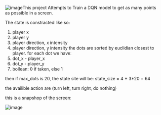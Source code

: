 ![image](https://github.com/user-attachments/assets/eabbc57d-f2d2-42ad-baa3-1486bbb6102d)This project Attempts to Train a DQN model to get as many points as possible in a screen.
 
The state is constracted like so:

1. player x
2. player y
3. player direction, x intensity
4. player direction, y intensity
the dots are sorted by euclidian closest to player.
for each dot we have:
6. dot_x - player_x
7. dot_y - player_y
8. bollean: 0 if taken, else 1

then if max_dots is 20, the state site will be:
state_size = 4 + 3*20 = 64

the availible action are (turn left, turn right, do nothing)

this is a snapshop of the screen:

![image](https://github.com/user-attachments/assets/6c01c2d6-328c-47c7-b87c-2402b003ca36)
